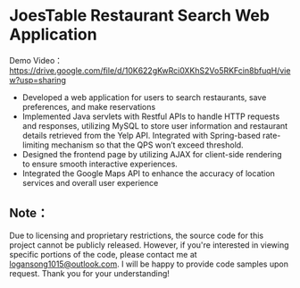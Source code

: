 # JoesTable Restaurant Search Web Application	
Demo Video： https://drive.google.com/file/d/10K622gKwRci0XKhS2Vo5RKFcin8bfuqH/view?usp=sharing
- Developed a web application for users to search restaurants, save preferences, and make reservations 
- Implemented Java servlets with Restful APIs to handle HTTP requests and responses, utilizing MySQL to store user information and restaurant details retrieved from the Yelp API. Integrated with Spring-based rate-limiting mechanism so that the QPS won’t exceed threshold.
- Designed the frontend page by utilizing AJAX for client-side rendering to ensure smooth interactive experiences.
- Integrated the Google Maps API to enhance the accuracy of location services and overall user experience

## Note：
Due to licensing and proprietary restrictions, the source code for this project cannot be publicly released. However, if you're interested in viewing specific portions of the code, please contact me at logansong1015@outlook.com. I will be happy to provide code samples upon request. Thank you for your understanding!



